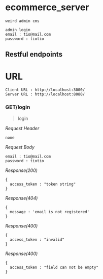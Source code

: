 # ecommerce_server


```
weird admin cms

admin login
email : tio@mail.com
password : tiotio
```

## Restful endpoints
#
# URL
```
Client URL : http://localhost:3000/
Server URL : http://localhost:8080/
```

### GET/login
>login

_Request Header_
```
none
```
_Request Body_
```
email : tio@mail.com
password : tiotio
```
_Response(200)_
```
{
  access_token : "token string"
}
```
_Response(404)_
```
{
  message : 'email is not registered'
}
```
_Response(400)_
```
{
  access_token : "invalid"
}
```
_Response(400)_
```
{
  access_token : "field can not be empty"
}
```